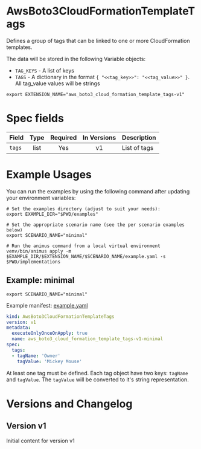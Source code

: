 # AwsBoto3CloudFormationTemplateTags

Defines a group of tags that can be linked to one or more CloudFormation templates.

The data will be stored in the following Variable objects:

* `TAG_KEYS` - A list of keys
* `TAGS` - A dictionary in the format `{ "<<tag_key>>": "<<tag_value>>" }`. All tag_value values will be strings


```shell
export EXTENSION_NAME="aws_boto3_cloud_formation_template_tags-v1"
```

# Spec fields

| Field  | Type    | Required | In Versions | Description  |
|--------|:-------:|:--------:|:-----------:|--------------|
| `tags` | list    | Yes      | v1          | List of tags |


# Example Usages

You can run the examples by using the following command after updating your environment variables:

```shell
# Set the examples directory (adjust to suit your needs):
export EXAMPLE_DIR="$PWD/examples"

# Set the appropriate scenario name (see the per scenario examples below)
export SCENARIO_NAME="minimal"

# Run the animus command from a local virtual environment
venv/bin/animus apply -m $EXAMPLE_DIR/$EXTENSION_NAME/$SCENARIO_NAME/example.yaml -s $PWD/implementations
```

## Example: minimal

```shell
export SCENARIO_NAME="minimal"
```

Example manifest: [example.yaml](/media/nicc777/data/nicc777/git/Personal/GitHub/py-animus-extensions/examples/aws_boto3_cloud_formation_template_tags-v1/minimal/example.yaml)

```yaml
kind: AwsBoto3CloudFormationTemplateTags
version: v1
metadata:
  executeOnlyOnceOnApply: true
  name: aws_boto3_cloud_formation_template_tags-v1-minimal
spec:
  tags:
  - tagName: 'Owner'
    tagValue: 'Mickey Mouse'
```

At least one tag must be defined. Each tag object have two keys: `tagName` and `tagValue`. The `tagValue` will
be converted to it's string representation.

# Versions and Changelog

## Version v1

Initial content for version v1

